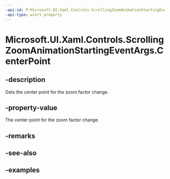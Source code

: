 ```yaml
---
-api-id: P:Microsoft.UI.Xaml.Controls.ScrollingZoomAnimationStartingEventArgs.CenterPoint
-api-type: winrt property
---
```


# Microsoft.UI.Xaml.Controls.ScrollingZoomAnimationStartingEventArgs.CenterPoint

<!--
public System.Numerics.Vector2 CenterPoint { get; }
-->

## -description

Gets the center point for the zoom factor change.

## -property-value

The center point for the zoom factor change.

## -remarks

## -see-also

## -examples


